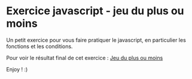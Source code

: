# Exercice javascript - jeu du plus ou moins

Un petit exercice pour vous faire pratiquer le javascript, en particulier les fonctions et les conditions.

Pour voir le résultat final de cet exercice : [Jeu du plus ou moins](http://simplonline-foad.github.io/exercice-js-plus-ou-moins/)

Enjoy ! :)
